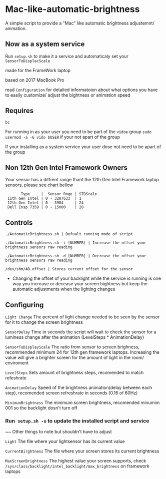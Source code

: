 # Mac-like-automatic-brightness
A simple script to provide a "Mac" like automatic brightness adjustemnt/ animation. 
## Now as a system service 
Run ```setup.sh``` to make it a service and automaticaly set your ```SensorToDisplacScale```

made for the FrameWork laptop

based on 2017 MacBook Pro

read ```Configuration``` for detailed informatoion about what options you have to easily  customize/ adjust the bightness or animation speed

## Requires 
```bc```

For running in as your user you need to be part of the ```vidoe``` group 
```sudo usermod -a -G vido $USER``` if your not apart of the group

If your installing as a system service your user dose not need to be apart of the group

## Non 12th Gen Intel Framework Owners
Your sensor has a diffrent range thant the 12th Gen Intel Framework laptop sensors, please see chart bellow


           Type     |  Sensor Rnge | STDScale
     11th Gen Intel | 0 - 3207633  | 1
     12th Gen Intel | 0 - 3984     | 24
     Dell Insp 7359 | 0 - 15000    | 20 

## Controls
```./AutomaticBrightness.sh | Defualt running mode of script```

```./AutomaticBrightness.sh -i [NUMBER] | Increase the offset your brightness sensors raw reading ```

```./AutomaticBrightness.sh -d [NUMBER] | Decrease the offset your brightness sensors raw reading ```

```/dev/shm/AB.offset | Stores current offset for the sensor```

* Changing the offset of your backlight while the service is running is one way you increase or decease your screen bightness but keep the automatic adjustments when the lighting changes 



## Configuring
```Light Change``` The percent of light change needed to be seen by the sensor for it to change the screen brightness

```SensorDelay``` Time in seconds the script will wait to check the sensor for a luminess change after the animation (LevelSteps * AnimationDelay)

```SensorToDisplayScale``` The ratio from sensor to screen brighness, recommended minimum 24  for 12th gen framework laptops. Increasing the value will give a brighter screen for the amount of light in the room/ enviroment

```LevelSteps```  Sets amount of brightness steps, recomended to match refeshrate

```AnimationDelay```  Speed of the brightness animation(delay between each step), recomended screen refreshrate in seconds (0.16 of 60Hz)

```MinimunBrightness``` The minimum screen brightness, recomended minumim 001 so the backlight dosn't turn off

### Run``` setup.sh -u``` to update the installed script and service

~~ Other things to note but shouldn't have to adjust

```Light```  The file where your lightsensor has its current value

```CurrentBirghtness```  The file where your screen stores its current brightness 

```MaxScreenBrightness``` The highest value your screen supports, check ```/sys/class/backlight/intel_backlight/max_brightness``` on framework laptops
